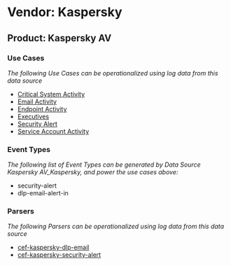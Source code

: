 Vendor: Kaspersky
=================
Product: Kaspersky AV
---------------------

### Use Cases

_The following Use Cases can be operationalized using log data from this data source_

* [Critical System Activity](../UseCases/usecase_critical_system_activity.md)
* [Email Activity](../UseCases/usecase_email_activity.md)
* [Endpoint Activity](../UseCases/usecase_endpoint_activity.md)
* [Executives](../UseCases/usecase_executives.md)
* [Security Alert](../UseCases/usecase_security_alert.md)
* [Service Account Activity](../UseCases/usecase_service_account_activity.md)


### Event Types

_The following list of Event Types can be generated by Data Source Kaspersky AV_Kaspersky, and power the use cases above:_

- security-alert
- dlp-email-alert-in


### Parsers

_The following Parsers can be operationalized using log data from this data source_

* [cef-kaspersky-dlp-email](../Parsers/parserContent_cef-kaspersky-dlp-email.md)
* [cef-kaspersky-security-alert](../Parsers/parserContent_cef-kaspersky-security-alert.md)
